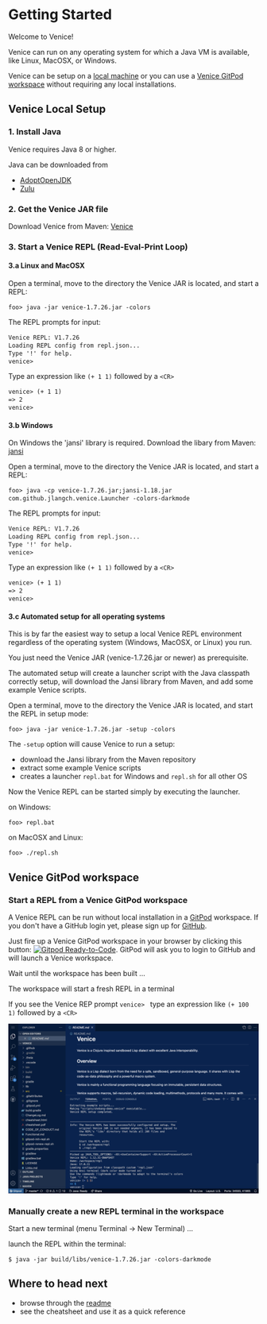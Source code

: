 # Getting Started

Welcome to Venice!

Venice can run on any operating system for which a Java VM is available, 
like Linux, MacOSX, or Windows.

Venice can be setup on a [local machine](#venice-local-setup) or you can use a [Venice GitPod workspace](#venice-gitpod-workspace) without requiring any local installations.
 


## Venice Local Setup

### 1. Install Java

Venice requires Java 8 or higher.

Java can be downloaded from 
- [AdoptOpenJDK](https://adoptopenjdk.net/)
- [Zulu](https://www.azul.com/downloads/zulu-community/)


### 2. Get the Venice JAR file

Download Venice from Maven: [Venice](https://search.maven.org/artifact/com.github.jlangch/venice/1.7.26/jar)


### 3. Start a Venice REPL (Read-Eval-Print Loop)

#### 3.a Linux and MacOSX

Open a terminal, move to the directory the Venice JAR is located, and start 
a REPL:

```text
foo> java -jar venice-1.7.26.jar -colors
```

The REPL prompts for input:

```text
Venice REPL: V1.7.26
Loading REPL config from repl.json...
Type '!' for help.
venice>
```

Type an expression like `(+ 1 1)` followed by a `<CR>`

```text
venice> (+ 1 1)
=> 2
venice>
```


#### 3.b Windows

On Windows the 'jansi' library is required. Download the libary from
Maven: [jansi](https://search.maven.org/artifact/org.fusesource.jansi/jansi/1.18/jar)

Open a terminal, move to the directory the Venice JAR is located, and start 
a REPL:

```text
foo> java -cp venice-1.7.26.jar;jansi-1.18.jar com.github.jlangch.venice.Launcher -colors-darkmode
```

The REPL prompts for input:

```text
Venice REPL: V1.7.26
Loading REPL config from repl.json...
Type '!' for help.
venice>
```

Type an expression like `(+ 1 1)` followed by a `<CR>`

```text
venice> (+ 1 1)
=> 2
venice>
```

#### 3.c Automated setup for all operating systems

This is by far the easiest way to setup a local Venice REPL environment 
regardless of the operating system (Windows, MacOSX, or Linux) you run.

You just need the Venice JAR (venice-1.7.26.jar or newer) as prerequisite.

The automated setup will create a launcher script with the Java classpath correctly
setup, will download the Jansi library from Maven, and add some example Venice 
scripts.

Open a terminal, move to the directory the Venice JAR is located, and start 
the REPL in setup mode:

```text
foo> java -jar venice-1.7.26.jar -setup -colors
```

The `-setup` option will cause Venice to run a setup:
  - download the Jansi library from the Maven repository
  - extract some example Venice scripts
  - creates a launcher `repl.bat` for Windows and `repl.sh` for all other OS
  
Now the Venice REPL can be started simply by executing the launcher.

on Windows:

```text
foo> repl.bat
```

on MacOSX and Linux:

```text
foo> ./repl.sh
```



## Venice GitPod workspace 

### Start a REPL from a Venice GitPod workspace

A Venice REPL can be run without local installation in a [GitPod](https://gitpod.io/) workspace. If you don't have a GitHub login yet, please sign up for [GitHub](https://github.com/).

Just fire up a Venice GitPod workspace in your browser by clicking this button: 
[![Gitpod Ready-to-Code](https://img.shields.io/badge/Gitpod-Ready--to--Code-blue?logo=gitpod)](https://gitpod.io/#https://github.com/jlangch/venice). GitPod will ask you to login to GitHub and will launch a Venice workspace.

Wait until the workspace has been built ...

The workspace will start a fresh REPL in a terminal

If you see the Venice REP prompt `venice> ` type an expression like `(+ 100 1)` followed by a `<CR>`

<img src="https://github.com/jlangch/venice/blob/master/doc/assets/gitpod/gitpod-repl.png">


### Manually create a new REPL terminal in the workspace

Start a new terminal (menu Terminal -> New Terminal) ...

launch the REPL within the terminal:

```text
$ java -jar build/libs/venice-1.7.26.jar -colors-darkmode
```



## Where to head next

- browse through the [readme](https://github.com/jlangch/venice/blob/master/README.md)
- see the cheatsheet and use it as a quick reference



